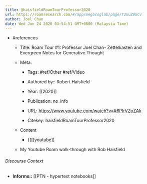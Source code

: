 ```yaml
---
title: @haisfieldRoamTourProfessor2020
url: https://roamresearch.com/#/app/megacoglab/page/T2UuZ0GCv
author: Joel Chan
date: Wed Jun 24 2020 03:54:51 GMT+0800 (Malaysia Time)
---
```


- #references

    - Title: Roam Tour \#1: Professor Joel Chan- Zettelkasten and Evergreen Notes for Generative Thought

    - Meta:

        - Tags: #ref/Other #ref/Video

        - Authored by::  Robert Haisfield

        - Year: [[2020]]

        - Publication: no_info

        - URL: https://www.youtube.com/watch?v=A6PIrVZoZAk

        - Citekey: haisfieldRoamTourProfessor2020

    - Content

        - {{[[youtube]]

    - My Youtube Roam walk-through with Rob Haisfield

###### Discourse Context

- **Informs::** [[PTN - hypertext notebooks]]
